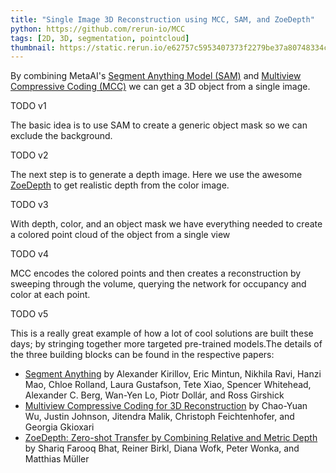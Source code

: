 ```yaml
---
title: "Single Image 3D Reconstruction using MCC, SAM, and ZoeDepth"
python: https://github.com/rerun-io/MCC
tags: [2D, 3D, segmentation, pointcloud]
thumbnail: https://static.rerun.io/e62757c5953407373f2279be37a80748334cb6d7_mcc_480w.png
---
```


By combining MetaAI's [Segment Anything Model (SAM)](https://github.com/facebookresearch/segment-anything) and [Multiview Compressive Coding (MCC)](https://github.com/facebookresearch/MCC) we can get a 3D object from a single image.

TODO v1

The basic idea is to use SAM to create a generic object mask so we can exclude the background.

TODO v2

The next step is to generate a depth image. Here we use the awesome [ZoeDepth](https://github.com/isl-org/ZoeDepth) to get realistic depth from the color image.

TODO v3

With depth, color, and an object mask we have everything needed to create a colored point cloud of the object from a single view

TODO v4

MCC encodes the colored points and then creates a reconstruction by sweeping through the volume, querying the network for occupancy and color at each point.

TODO v5

This is a really great example of how a lot of cool solutions are built these days; by stringing together more targeted pre-trained models.The details of the three building blocks can be found in the respective papers:
- [Segment Anything](https://arxiv.org/abs/2304.02643) by Alexander Kirillov, Eric Mintun, Nikhila Ravi, Hanzi Mao, Chloe Rolland, Laura Gustafson, Tete Xiao, Spencer Whitehead, Alexander C. Berg, Wan-Yen Lo, Piotr Dollár, and Ross Girshick
- [Multiview Compressive Coding for 3D Reconstruction](https://arxiv.org/abs/2301.08247) by Chao-Yuan Wu, Justin Johnson, Jitendra Malik, Christoph Feichtenhofer, and Georgia Gkioxari
- [ZoeDepth: Zero-shot Transfer by Combining Relative and Metric Depth](https://arxiv.org/abs/2302.12288) by Shariq Farooq Bhat, Reiner Birkl, Diana Wofk, Peter Wonka, and Matthias Müller

